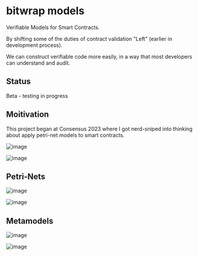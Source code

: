 # bitwrap models

Verifiable Models for Smart Contracts.

By shifting some of the duties of contract validation "Left" (earlier in development process).

We can construct verifiable code more easily, in a way that most developers can understand and audit.

## Status

Beta - testing in progress

## Moitivation

This project began at Consensus 2023 where I got nerd-sniped into thinking about apply petri-net models to smart contracts.

![image](https://github.com/stackdump/bitwrap-hardhat/assets/243500/53fc886b-39f1-47f8-b670-317f0004c296)

![image](https://github.com/stackdump/bitwrap-hardhat/assets/243500/ebe5dc1a-854b-44d3-afe5-8d108271bd0f)

## Petri-Nets

![image](https://github.com/stackdump/bitwrap-hardhat/assets/243500/9c445153-7214-48ae-8a38-a9b636441014)

![image](https://github.com/stackdump/bitwrap-hardhat/assets/243500/3b098f6f-ac31-4cd6-bcf5-da4974c5e556)

## Metamodels

![image](https://github.com/stackdump/bitwrap-hardhat/assets/243500/7d7becac-6275-4ffa-b87f-98b07b52f4cc)

![image](https://github.com/stackdump/bitwrap-hardhat/assets/243500/3a2c4172-f013-4c14-ab83-ed3cc51a4840)
